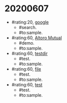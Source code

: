 # 20200607 #
* \#rating:20, [google](https://www.google.com)
  * \#search.
  * \#to:sample.
* \#rating:60, [Altoro Mutual](http://demo.testfire.net/)
  * \#demo.
  * \#to:sample.
* \#rating:60, [testdir](testdir/)
  * \#test.
  * \#to:sample.
* \#rating:60, [file](test.txt)
  * \#test.
  * \#to:sample.
* \#rating:60, [test](test.md)
  * \#test.
  * \#to:sample.
